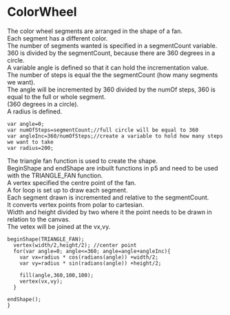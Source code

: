 # ColorWheel <br/>
The color wheel segments are arranged in the shape of a fan. <br/>
Each segment has a different color.<br/>
The number of segments wanted is specified in a segmentCount variable.<br/>
360 is divided by the segmentCount, because there are 360 degrees in a circle.<br/>
A variable angle is defined so that it can hold the incrementation value.<br/>
The number of steps is equal the the segmentCount (how many segments we want).<br/>
The angle will be incremented by 360 divided by the numOf steps, 360 is equal to the full or whole segment.<br/>
(360 degrees in a circle).<br/>
A radius is defined.<br/>

```
var angle=0;
var numOfSteps=segmentCount;//full circle will be equal to 360
var angleInc=360/numOfSteps;//create a variable to hold how many steps we want to take
var radius=200;
```

The triangle fan function is used to create the shape.<br/>
BeginShape and endShape are inbuilt functions in p5 and need to be used with the TRIANGLE_FAN function.<br/>
A vertex specified the centre point of the fan.<br/>
A for loop is set up to draw each segment.<br/>
Each segment drawn is incremented and relative to the segmentCount.<br/>
It converts vertex points from polar to cartesian.<br/>
Width and height divided by two where it the point needs to be drawn in relation to the canvas.<br/>
The vetex will be joined at the vx,vy.<br/>

```
beginShape(TRIANGLE_FAN);
  vertex(width/2,height/2); //center point
  for(var angle=0; angle<=360; angle=angle+angleInc){
    var vx=radius * cos(radians(angle)) +width/2;
    var vy=radius * sin(radians(angle)) +height/2;

    fill(angle,360,100,100);
    vertex(vx,vy);
  }

endShape();
}
```

